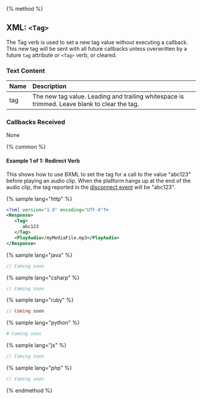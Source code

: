 {% method %}
## XML: `<Tag>`
The Tag verb is used to set a new tag value without executing a callback. This new tag will be sent with
all future callbacks unless overwritten by a future `tag` attribute or `<Tag>` verb, or cleared.

### Text Content
| Name | Description |
|:-----|:------------|
| tag  | The new tag value. Leading and trailing whitespace is trimmed. Leave blank to clear the tag. |

### Callbacks Received

None


{% common %}
#### Example 1 of 1: Redirect Verb
This shows how to use BXML to set the tag for a call to the value "abc123" before playing an audio clip.
When the platform hangs up at the end of the audio clip, the tag reported in the [disconnect event](../callbacks/disconnect.md)
will be "abc123".

{% sample lang="http" %}


```XML
<?xml version="1.0" encoding="UTF-8"?>
<Response>
   <Tag>
      abc123
   </Tag>
   <PlayAudio>/myMediaFile.mp3</PlayAudio>
</Response>
```

{% sample lang="java" %}

```java
// Coming soon
```

{% sample lang="csharp" %}

```csharp
// Coming soon
```


{% sample lang="ruby" %}

```ruby
// Coming soon
```

{% sample lang="python" %}

```python
# Coming soon
```

{% sample lang="js" %}

```js
// Coming soon
```

{% sample lang="php" %}

```php
// Coming soon
```

{% endmethod %}
